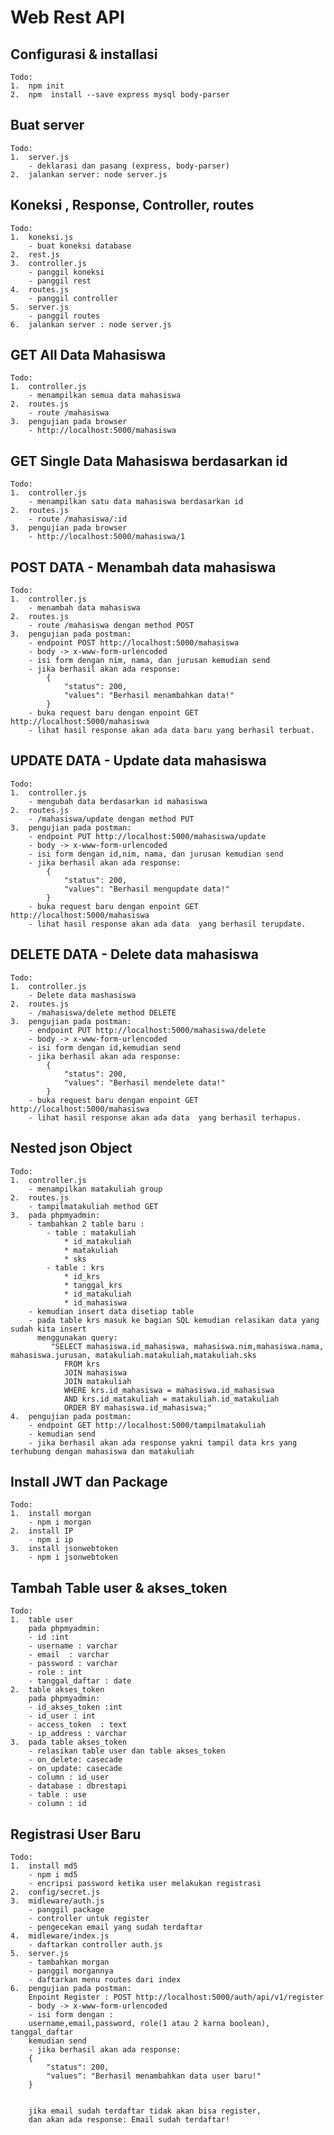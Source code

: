 # Web Rest API

## Configurasi & installasi

    Todo:
    1.  npm init
    2.  npm  install --save express mysql body-parser

## Buat server

    Todo:
    1.  server.js
        - deklarasi dan pasang (express, body-parser)
    2.  jalankan server: node server.js

## Koneksi , Response, Controller, routes

    Todo:
    1.  koneksi.js
        - buat koneksi database
    2.  rest.js
    3.  controller.js
        - panggil koneksi
        - panggil rest
    4.  routes.js
        - panggil controller
    5.  server.js
        - panggil routes
    6.  jalankan server : node server.js

## GET All Data Mahasiswa

    Todo:
    1.  controller.js
        - menampilkan semua data mahasiswa
    2.  routes.js
        - route /mahasiswa
    3.  pengujian pada browser
        - http://localhost:5000/mahasiswa

## GET Single Data Mahasiswa berdasarkan id

    Todo:
    1.  controller.js
        - menampilkan satu data mahasiswa berdasarkan id
    2.  routes.js
        - route /mahasiswa/:id
    3.  pengujian pada browser
        - http://localhost:5000/mahasiswa/1

## POST DATA - Menambah data mahasiswa

    Todo:
    1.  controller.js
        - menambah data mahasiswa
    2.  routes.js
        - route /mahasiswa dengan method POST
    3.  pengujian pada postman:
        - endpoint POST http://localhost:5000/mahasiswa
        - body -> x-www-form-urlencoded
        - isi form dengan nim, nama, dan jurusan kemudian send
        - jika berhasil akan ada response:
            {
                "status": 200,
                "values": "Berhasil menambahkan data!"
            }
        - buka request baru dengan enpoint GET http://localhost:5000/mahasiswa
        - lihat hasil response akan ada data baru yang berhasil terbuat.

## UPDATE DATA - Update data mahasiswa

    Todo:
    1.  controller.js
        - mengubah data berdasarkan id mahasiswa
    2.  routes.js
        - /mahasiswa/update dengan method PUT
    3.  pengujian pada postman:
        - endpoint PUT http://localhost:5000/mahasiswa/update
        - body -> x-www-form-urlencoded
        - isi form dengan id,nim, nama, dan jurusan kemudian send
        - jika berhasil akan ada response:
            {
                "status": 200,
                "values": "Berhasil mengupdate data!"
            }
        - buka request baru dengan enpoint GET http://localhost:5000/mahasiswa
        - lihat hasil response akan ada data  yang berhasil terupdate.

## DELETE DATA - Delete data mahasiswa

    Todo:
    1.  controller.js
        - Delete data mashasiswa
    2.  routes.js
        - /mahasiswa/delete method DELETE
    3.  pengujian pada postman:
        - endpoint PUT http://localhost:5000/mahasiswa/delete
        - body -> x-www-form-urlencoded
        - isi form dengan id,kemudian send
        - jika berhasil akan ada response:
            {
                "status": 200,
                "values": "Berhasil mendelete data!"
            }
        - buka request baru dengan enpoint GET http://localhost:5000/mahasiswa
        - lihat hasil response akan ada data  yang berhasil terhapus.

## Nested json Object

    Todo:
    1.  controller.js
        - menampilkan matakuliah group
    2.  routes.js
        - tampilmatakuliah method GET
    3.  pada phpmyadmin:
        - tambahkan 2 table baru :
            - table : matakuliah
                * id_matakuliah
                * matakuliah
                * sks
            - table : krs
                * id_krs
                * tanggal_krs
                * id_matakuliah
                * id_mahasiswa
        - kemudian insert data disetiap table
        - pada table krs masuk ke bagian SQL kemudian relasikan data yang sudah kita insert
          menggunakan query:
             "SELECT mahasiswa.id_mahasiswa, mahasiswa.nim,mahasiswa.nama, mahasiswa.jurusan, matakuliah.matakuliah,matakuliah.sks
                FROM krs
                JOIN mahasiswa
                JOIN matakuliah
                WHERE krs.id_mahasiswa = mahasiswa.id_mahasiswa
                AND krs.id_matakuliah = matakuliah.id_matakuliah
                ORDER BY mahasiswa.id_mahasiswa;"
    4.  pengujian pada postman:
        - endpoint GET http://localhost:5000/tampilmatakuliah
        - kemudian send
        - jika berhasil akan ada response yakni tampil data krs yang terhubung dengan mahasiswa dan matakuliah

## Install JWT dan Package

    Todo:
    1.  install morgan
        - npm i morgan
    2.  install IP
        - npm i ip
    3.  install jsonwebtoken
        - npm i jsonwebtoken

## Tambah Table user & akses_token

    Todo:
    1.  table user
        pada phpmyadmin:
        - id :int
        - username : varchar
        - email  : varchar
        - password : varchar
        - role : int
        - tanggal_daftar : date
    2.  table akses_token
        pada phpmyadmin:
        - id_akses_token :int
        - id_user : int
        - access_token  : text
        - ip_address : varchar
    3.  pada table akses_token
        - relasikan table user dan table akses_token
        - on_delete: casecade
        - on_update: casecade
        - column : id_user
        - database : dbrestapi
        - table : use
        - column : id

## Registrasi User Baru

    Todo:
    1.  install md5
        - npm i md5
        - encripsi password ketika user melakukan registrasi
    2.  config/secret.js
    3.  midleware/auth.js
        - panggil package
        - controller untuk register
        - pengecekan email yang sudah terdaftar
    4.  midleware/index.js
        - daftarkan controller auth.js
    5.  server.js
        - tambahkan morgan
        - panggil morgannya
        - daftarkan menu routes dari index
    6.  pengujian pada postman:
        Enpoint Register : POST http://localhost:5000/auth/api/v1/register
        - body -> x-www-form-urlencoded
        - isi form dengan :
        username,email,password, role(1 atau 2 karna boolean), tanggal_daftar
        kemudian send
        - jika berhasil akan ada response:
        {
            "status": 200,
            "values": "Berhasil menambahkan data user baru!"
        }


        jika email sudah terdaftar tidak akan bisa register,
        dan akan ada response: Email sudah terdaftar!
